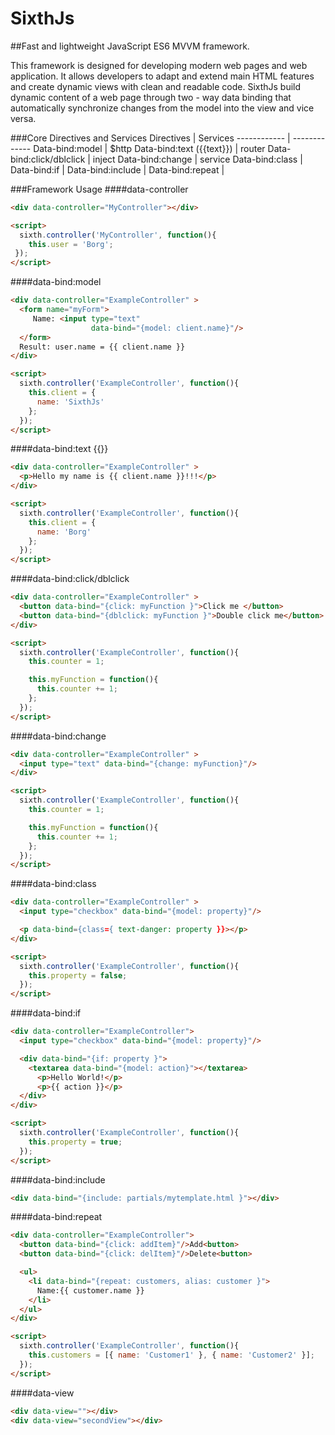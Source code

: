 # SixthJs
##Fast and lightweight JavaScript ES6 MVVM framework.

This framework is designed for developing modern web pages and web application. It
allows developers to adapt and extend main HTML features and create dynamic views with clean
and readable code. SixthJs build dynamic content of a web page through two - way data binding
that automatically synchronize changes from the model into the view and vice versa.

###Core Directives and Services
Directives | Services
------------ | -------------
Data-bind:model | $http
Data-bind:text ({{text}}) | router
Data-bind:click/dblclick | inject
Data-bind:change | service
Data-bind:class |
Data-bind:if |
Data-bind:include |
Data-bind:repeat |

###Framework Usage
####data-controller
```html
<div data-controller="MyController"></div>

<script>
  sixth.controller('MyController', function(){
    this.user = 'Borg';
 });
</script>
```
####data-bind:model
```html
<div data-controller="ExampleController" >
  <form name="myForm">
     Name: <input type="text"
                  data-bind="{model: client.name}"/>
  </form>
  Result: user.name = {{ client.name }}
</div>

<script>
  sixth.controller('ExampleController', function(){
    this.client = {
      name: 'SixthJs'
    };
  });
</script>
```
####data-bind:text {{}}
```html
<div data-controller="ExampleController" >
  <p>Hello my name is {{ client.name }}!!!</p>
</div>

<script>
  sixth.controller('ExampleController', function(){
    this.client = {
      name: 'Borg'
    };
  });
</script>
```
####data-bind:click/dblclick
```html
<div data-controller="ExampleController" >
  <button data-bind="{click: myFunction }">Click me </button>
  <button data-bind="{dblclick: myFunction }">Double click me</button>
</div>

<script>
  sixth.controller('ExampleController', function(){
    this.counter = 1;

    this.myFunction = function(){
      this.counter += 1;
    };
  });
</script>
```
####data-bind:change
```html
<div data-controller="ExampleController" >
  <input type="text" data-bind="{change: myFunction}"/>
</div>

<script>
  sixth.controller('ExampleController', function(){
    this.counter = 1;

    this.myFunction = function(){
      this.counter += 1;
    };
  });
</script>
```
####data-bind:class
```html
<div data-controller="ExampleController" >
  <input type="checkbox" data-bind="{model: property}"/>

  <p data-bind={class={ text-danger: property }}></p>
</div>

<script>
  sixth.controller('ExampleController', function(){
    this.property = false;
  });
</script>
```
####data-bind:if
```html
<div data-controller="ExampleController">
  <input type="checkbox" data-bind="{model: property}"/>

  <div data-bind="{if: property }">
    <textarea data-bind="{model: action}"></textarea>
      <p>Hello World!</p>
      <p>{{ action }}</p>
  </div>
</div>

<script>
  sixth.controller('ExampleController', function(){
    this.property = true;
  });
</script>
```
####data-bind:include
```html
<div data-bind="{include: partials/mytemplate.html }"></div>
```
####data-bind:repeat
```html
<div data-controller="ExampleController">
  <button data-bind="{click: addItem}"/>Add<button>
  <button data-bind="{click: delItem}"/>Delete<button>

  <ul>
    <li data-bind="{repeat: customers, alias: customer }">
      Name:{{ customer.name }}
    </li>
  </ul>
</div>

<script>
  sixth.controller('ExampleController', function(){
    this.customers = [{ name: 'Customer1' }, { name: 'Customer2' }];
  });
</script>
```
####data-view
```html
<div data-view=""></div>
<div data-view="secondView"></div>
```
